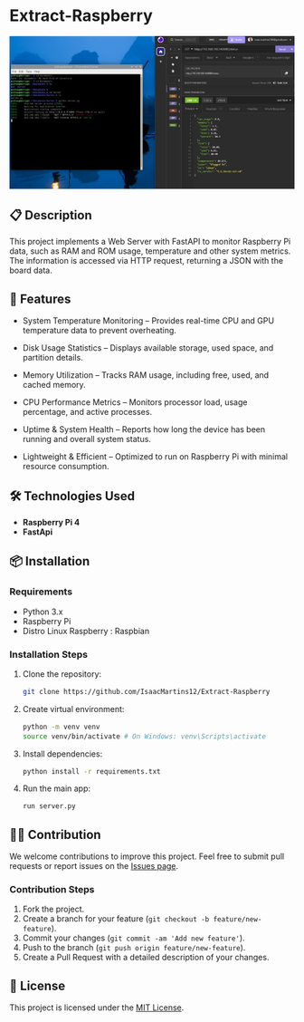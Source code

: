 # Extract-Raspberry

![Alt text](./rasp.jfif)

## 📋 Description

This project implements a Web Server with FastAPI to monitor Raspberry Pi data, such as RAM and ROM usage, temperature and other system metrics. The information is accessed via HTTP request, returning a JSON with the board data.

## 🚀 Features

- System Temperature Monitoring – Provides real-time CPU and GPU temperature data to prevent overheating.

- Disk Usage Statistics – Displays available storage, used space, and partition details.

- Memory Utilization – Tracks RAM usage, including free, used, and cached memory.

- CPU Performance Metrics – Monitors processor load, usage percentage, and active processes.

- Uptime & System Health – Reports how long the device has been running and overall system status.

- Lightweight & Efficient – Optimized to run on Raspberry Pi with minimal resource consumption.

## 🛠️ Technologies Used

- **Raspberry Pi 4** 
- **FastApi**

## 📦 Installation

### Requirements

- Python 3.x
- Raspberry Pi
- Distro Linux Raspberry : Raspbian

### Installation Steps

1. Clone the repository:
    ```bash
    git clone https://github.com/IsaacMartins12/Extract-Raspberry
    ```

2. Create virtual environment:
    ```bash
    python -m venv venv
    source venv/bin/activate # On Windows: venv\Scripts\activate


3. Install dependencies:
    ```bash
    python install -r requirements.txt

4. Run the main app:
    ```bash
    run server.py

## 🧑‍💻 Contribution

We welcome contributions to improve this project. Feel free to submit pull requests or report issues on the [Issues page](https://github.com/IsaacMartins12/Smart-Energy-Meter/issues).

### Contribution Steps

1. Fork the project.
2. Create a branch for your feature (`git checkout -b feature/new-feature`).
3. Commit your changes (`git commit -am 'Add new feature'`).
4. Push to the branch (`git push origin feature/new-feature`).
5. Create a Pull Request with a detailed description of your changes.

## 📜 License

This project is licensed under the [MIT License](LICENSE).

